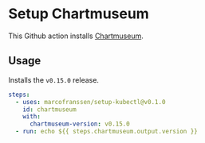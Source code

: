 # Setup Chartmuseum

This Github action installs [Chartmuseum][chartmuseum].

## Usage

Installs the `v0.15.0` release.

```yaml
steps:
  - uses: marcofranssen/setup-kubectl@v0.1.0
    id: chartmuseum
    with:
      chartmuseum-version: v0.15.0
  - run: echo ${{ steps.chartmuseum.output.version }}
```

[chartmuseum]: https://chartmuseum.com "Host your own Helm Chart Repository"

